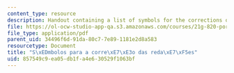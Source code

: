 ```yaml
---
content_type: resource
description: Handout containing a list of symbols for the corrections of essays.
file: https://ol-ocw-studio-app-qa.s3.amazonaws.com/courses/21g-820-portuguese-advanced-conversation-and-composition-fall-2014/857549c9ea05db1fa4e630529f1063bf_MIT21G_820F14_simbolos.pdf
file_type: application/pdf
parent_uid: 34496f6d-91da-80c7-7e89-1181e2d8a583
resourcetype: Document
title: "S\xEDmbolos para a corre\xE7\xE3o das reda\xE7\xF5es"
uid: 857549c9-ea05-db1f-a4e6-30529f1063bf
---
```

